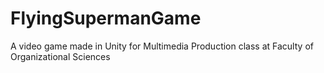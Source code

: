 # FlyingSupermanGame
A video game made in Unity for Multimedia Production class at Faculty of Organizational Sciences 
